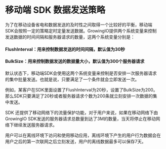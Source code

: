 # 移动端 SDK 数据发送策略

为了在移动设备省电和数据发送的及时性之间取得一个比较好的平衡，移动端SDK会按照一定的策略定时定量发送数据。GrowingIO提供两个系统变量来控制发送数据的时间间隔和服务器请求的数量，这两个系统变量分别是：

#### FlushInterval：用来控制数据发送的时间间隔，默认值为30秒
#### BulkSize：用来控制数据发送的数据量大小，默认值为300个服务器请求

默认状态下，移动端SDK会使用这两个系统变量来控制是否安排一次服务器请求的集中批量发送。也就是说，只要满足了一个条件就会立即发送一次。

例如，某客户在SDK里面设置了FlushInterval为20秒，设置了BulkSize为200。那么SDK只要满足了20秒或者服务器请求个数为200条就立刻安排一次数据的集中发送。

SDK 还提供了移动网络下的流量保护功能，对于用户来说，如果在移动网络下由GrowingIO SDK发送的服务器请求总数量到达了3M的数量，当天将停止在移动网络下继续发送服务器请求。

用户可以在离线环境下访问和使用移动应用，离线环境下产生的用户行为数据会在用户之后的第一次联网之后立刻发送，用户的离线数据最多可以保存7天。

